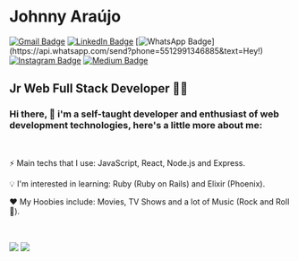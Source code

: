 # Johnny Araújo

[![Gmail Badge](https://img.shields.io/badge/-Gmail-d14836?style=flat&logo=Gmail&logoColor=fff&link=mailto:ijohnnysa@gmail.com)](mailto:ijohnnysa@gmail.com)
[![LinkedIn Badge](https://img.shields.io/badge/-LinkedIn-0077b5?style=flat&logo=LinkedIn&logoColor=fff&link=https://www.linkedin.com/in/ijohnnysa/)](https://www.linkedin.com/in/ijohnnysa/)
[![WhatsApp Badge](https://img.shields.io/badge/-WhatsApp-25d366?style=flat&logo=WhatsApp&logoColor=fff&link=https://api.whatsapp.com/send?phone=5512991346885&text=Hey!)](https://api.whatsapp.com/send?phone=5512991346885&text=Hey!)
[![Instagram Badge](https://img.shields.io/badge/-Instagram-e4405f?style=flat&logo=Instagram&logoColor=fff&link=https://www.instagram.com/ijohnnysa/)](https://www.instagram.com/ijohnnysa/)
[![Medium Badge](https://img.shields.io/badge/-Medium-12100e?style=flat&logo=Medium&logoColor=fff&link=https://medium.com/@ijohnnysa)](https://medium.com/@ijohnnysa)

## Jr Web Full Stack Developer 🧑‍💻

### Hi there, 👋 i'm a self-taught developer and enthusiast of web development technologies, here's a little more about me:


&nbsp;
<p>⚡ Main techs that I use: JavaScript, React, Node.js and Express.</p>

<p>💡 I'm interested in learning: Ruby (Ruby on Rails) and Elixir (Phoenix).</p>

<p>❤️ My Hoobies include: Movies, TV Shows and a lot of Music (Rock and Roll 🤘).</p>


&nbsp;
<div>
  <img align="center" src="https://github-readme-stats.vercel.app/api/?username=ijohnnysa&show_icons=true&count_private=true&include_all_commits=true&theme=dracula" />

  <img align="center" src="https://github-readme-stats.vercel.app/api/top-langs/?username=ijohnnysa&layout=compact&theme=dracula" />
</div>
